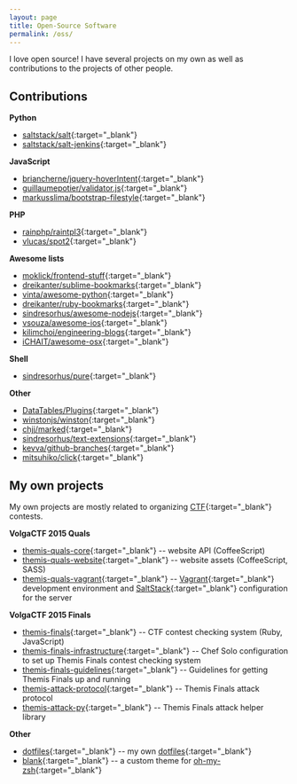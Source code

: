 ```yaml
---
layout: page
title: Open-Source Software
permalink: /oss/
---
```


I love open source! I have several projects on my own as well as contributions to the projects of other people.

## Contributions
**Python**  
- [saltstack/salt](https://github.com/saltstack/salt){:target="_blank"}  
- [saltstack/salt-jenkins](https://github.com/saltstack/salt-jenkins){:target="_blank"}  

**JavaScript**  
- [briancherne/jquery-hoverIntent](https://github.com/briancherne/jquery-hoverIntent){:target="_blank"}  
- [guillaumepotier/validator.js](https://github.com/guillaumepotier/validator.js){:target="_blank"}  
- [markusslima/bootstrap-filestyle](https://github.com/markusslima/bootstrap-filestyle){:target="_blank"}  

**PHP**  
- [rainphp/raintpl3](https://github.com/rainphp/raintpl3){:target="_blank"}  
- [vlucas/spot2](https://github.com/vlucas/spot2){:target="_blank"}  

**Awesome lists**  
- [moklick/frontend-stuff](https://github.com/moklick/frontend-stuff){:target="_blank"}  
- [dreikanter/sublime-bookmarks](https://github.com/dreikanter/sublime-bookmarks){:target="_blank"}  
- [vinta/awesome-python](https://github.com/vinta/awesome-python){:target="_blank"}  
- [dreikanter/ruby-bookmarks](https://github.com/dreikanter/ruby-bookmarks){:target="_blank"}  
- [sindresorhus/awesome-nodejs](https://github.com/sindresorhus/awesome-nodejs){:target="_blank"}  
- [vsouza/awesome-ios](https://github.com/vsouza/awesome-ios){:target="_blank"}  
- [kilimchoi/engineering-blogs](https://github.com/kilimchoi/engineering-blogs){:target="_blank"}  
- [iCHAIT/awesome-osx](https://github.com/iCHAIT/awesome-osx){:target="_blank"}  

**Shell**  
- [sindresorhus/pure](https://github.com/sindresorhus/pure){:target="_blank"}  

**Other**  
- [DataTables/Plugins](https://github.com/DataTables/Plugins){:target="_blank"}  
- [winstonjs/winston](https://github.com/winstonjs/winston){:target="_blank"}  
- [chjj/marked](https://github.com/chjj/marked){:target="_blank"}  
- [sindresorhus/text-extensions](https://github.com/sindresorhus/text-extensions){:target="_blank"}  
- [kevva/github-branches](https://github.com/kevva/github-branches){:target="_blank"}  
- [mitsuhiko/click](https://github.com/mitsuhiko/click){:target="_blank"}  

## My own projects
My own projects are mostly related to organizing [CTF](https://en.wikipedia.org/wiki/Capture_the_flag){:target="_blank"} contests.  

**VolgaCTF 2015 Quals**  
- [themis-quals-core](https://github.com/aspyatkin/themis-quals-core){:target="_blank"} -- website API (CoffeeScript)  
- [themis-quals-website](https://github.com/aspyatkin/themis-quals-website){:target="_blank"} -- website assets (CoffeeScript, SASS)  
- [themis-quals-vagrant](https://github.com/aspyatkin/themis-quals-vagrant){:target="_blank"} -- [Vagrant](https://www.vagrantup.com){:target="_blank"} development environment and [SaltStack](https://github.com/saltstack/salt){:target="_blank"} configuration for the server  

**VolgaCTF 2015 Finals**  
- [themis-finals](https://github.com/aspyatkin/themis-finals){:target="_blank"} -- CTF contest checking system (Ruby, JavaScript)  
- [themis-finals-infrastructure](https://github.com/aspyatkin/themis-finals-infrastructure){:target="_blank"} -- Chef Solo configuration to set up Themis Finals contest checking system  
- [themis-finals-guidelines](https://github.com/aspyatkin/themis-finals-guidelines){:target="_blank"} -- Guidelines for getting Themis Finals up and running  
- [themis-attack-protocol](https://github.com/aspyatkin/themis-attack-protocol){:target="_blank"} -- Themis Finals attack protocol  
- [themis-attack-py](https://github.com/aspyatkin/themis-attack-py){:target="_blank"} -- Themis Finals attack helper library  

**Other**  
- [dotfiles](https://github.com/aspyatkin/dotfiles){:target="_blank"} -- my own [dotfiles](http://dotfiles.github.io){:target="_blank"}  
- [blank](https://github.com/aspyatkin/blank"){:target="_blank"} -- a custom theme for [oh-my-zsh](https://github.com/robbyrussell/oh-my-zsh){:target="_blank"}  
